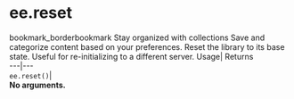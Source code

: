  
#  ee.reset 
bookmark_borderbookmark Stay organized with collections  Save and categorize content based on your preferences.
Reset the library to its base state. Useful for re-initializing to a different server. 
Usage| Returns  
---|---  
`ee.reset()`|   
**No arguments.**
